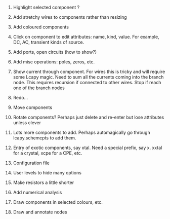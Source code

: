 1. Highlight selected component ?

2. Add stretchy wires to components rather than resizing

3. Add coloured components

4. Click on component to edit attributes: name, kind, value.  For
example, DC, AC, transient kinds of source.

5. Add ports, open circuits (how to show?)

6. Add misc operations: poles, zeros, etc.

7. Show current through component.  For wires this is tricky and will
require some Lcapy magic.  Need to sum all the currents coming into
the branch node.  This requires recursion if connected to other wires.
Stop if reach one of the branch nodes

8. Redo...

9. Move components

10. Rotate components?  Perhaps just delete and re-enter but lose
attributes unless clever

11. Lots more components to add.  Perhaps automagically go through
    lcapy.schemcpts to add them.

12. Entry of exotic components, say xtal.  Need a special prefix, say x.
xxtal for a crystal, xcpe for a CPE, etc.

13. Configuration file

14. User levels to hide many options

15. Make resistors a little shorter

16. Add numerical analysis

17. Draw components in selected colours, etc.

18. Draw and annotate nodes
